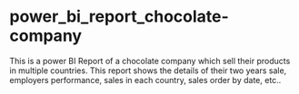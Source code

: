 # power_bi_report_chocolate-company
This is a power BI Report of a chocolate company which sell their products in multiple countries. This report shows the details of their two years sale, employers performance, sales in each country, sales order by date, etc..
